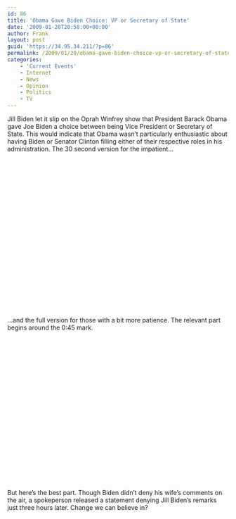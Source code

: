 ```yaml
---
id: 86
title: 'Obama Gave Biden Choice: VP or Secretary of State'
date: '2009-01-20T20:58:00+00:00'
author: Frank
layout: post
guid: 'https://34.95.34.211/?p=86'
permalink: /2009/01/20/obama-gave-biden-choice-vp-or-secretary-of-state-html/
categories:
    - 'Current Events'
    - Internet
    - News
    - Opinion
    - Politics
    - TV
---
```


Jill Biden let it slip on the Oprah Winfrey show that President Barack Obama gave Joe Biden a choice between being Vice President or Secretary of State. This would indicate that Obama wasn’t particularly enthusiastic about having Biden or Senator Clinton filling either of their respective roles in his administration. The 30 second version for the impatient…  

<object height="344" width="425"><param name="movie" value="http://www.youtube.com/v/MHq0n9o5MfI&hl=en&fs=1"></param><param name="allowFullScreen" value="true"></param><param name="allowscriptaccess" value="always"></param><embed allowfullscreen="true" allowscriptaccess="always" height="344" src="http://www.youtube.com/v/MHq0n9o5MfI&hl=en&fs=1" type="application/x-shockwave-flash" width="425"></embed></object>

…and the full version for those with a bit more patience. The relevant part begins around the 0:45 mark.  
<object height="344" width="425"><param name="movie" value="http://www.youtube.com/v/iS-hu_LgwLs&hl=en&fs=1"></param><param name="allowFullScreen" value="true"></param><param name="allowscriptaccess" value="always"></param><embed allowfullscreen="true" allowscriptaccess="always" height="344" src="http://www.youtube.com/v/iS-hu_LgwLs&hl=en&fs=1" type="application/x-shockwave-flash" width="425"></embed></object>

But here’s the best part. Though Biden didn’t deny his wife’s comments on the air, a spokeperson released a statement denying Jill Biden’s remarks just three hours later. Change we can believe in?